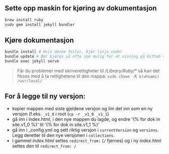 
## Sette opp maskin for kjøring av dokumentasjon
```sh
brew install ruby
sudo gem install jekyll bundler

```

## Kjøre dokumentasjon

```sh
bundle install # Hvis denne feiler, kjør linja under
bundle update # Bør kjøres så ofte som mulig for at visning på Github skal bli korrekt
bundle exec jekyll serve
```

> Får du problemer med skriverettigheter til _/Library/Ruby/*_ så kan det fikses med å ta rettighetene til den mappa: `sudo chown -R $(whoami) /usr/local/`


## For å legge til ny versjon:
* kopier mappen med siste gjeldene versjon og lim det inn som en ny versjon (f.eks. `_v1_0` i root (`cp -r _v1_0 _v1_1`)
* gå inn i index.html, i den nye mappen du lagde, og endre '{% for dok in site.v1_0 %}' til '{% for dok in site.v1_1 %}'
* gå inn i _config.yml og sett riktig versjon i `currentVersion` og `versions`. Legg deretter til den nye versjonen i `collections`.
* I gammel _index.html_ settes `redirect_from:` (`/` fjernes) og i ny _index.html_ settes den til `redirect_from: /`

